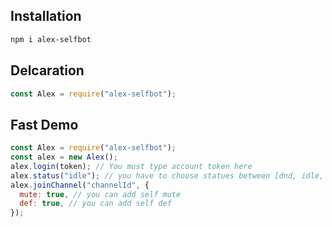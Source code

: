 ## Installation

```txt
npm i alex-selfbot
```

## Delcaration

```js
const Alex = require("alex-selfbot");
```

## Fast Demo

```js
const Alex = require("alex-selfbot");
const alex = new Alex();
alex.login(token); // You must type account token here
alex.status("idle"); // you have to choose statues between [dnd, idle, online]
alex.joinChannel("channelId", {
  mute: true, // you can add self mute
  def: true, // you can add self def
});
```
